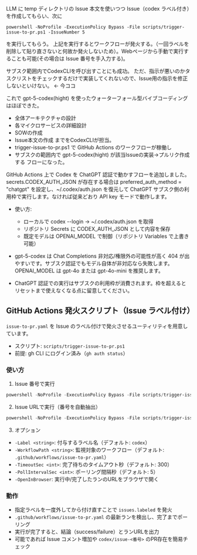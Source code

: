 LLM に temp ディレクトリの Issue 本文を使いつつ Issue（codex ラベル付き）を作成してもらい、次に
```
powershell -NoProfile -ExecutionPolicy Bypass -File scripts/trigger-issue-to-pr.ps1 -IssueNumber 5
```
を実行してもらう。
上記を実行するとワークフローが発火する。（一回ラベルを削除して貼り直さないと何故か発火しないため）。Webページから手動で実行することも可能(その場合は Issue 番号を手入力する)。

サブスク範囲内でCodexCLIを呼び出すことにも成功。
ただ、指示が悪いのかタスクリストをチェックするだけで実装してくれないので、Issue用の指示を修正しないといけない。 ← 今ココ

これで gpt-5-codex(hight) を使ったウォーターフォール型バイブコーディングはほぼできた。
- 全体アーキテクチャの設計
- 各マイクロサービスの詳細設計
- SOWの作成
- Issue本文の作成
までをCodexCLIが担当。
- trigger-issue-to-pr.ps1 で GitHub Actions のワークフローが稼働し
- サブスクの範囲内で gpt-5-codex(hight) が該当Issueの実装→プルリク作成する
フローになった。



GitHub Actions 上で Codex を ChatGPT 認証で動かすフローを追加しました。secrets.CODEX_AUTH_JSON が存在する場合は preferred_auth_method = "chatgpt" を設定し、~/.codex/auth.json を復元して ChatGPT サブスク側の利用枠で実行します。なければ従来どおり API key モードで動作します。
- 使い方:
  - ローカルで codex --login → ~/.codex/auth.json を取得
  - リポジトリ Secrets に CODEX_AUTH_JSON として内容を保存
  - 既定モデルは OPENAI_MODEL で制御（リポジトリ Variables で上書き可能）

- gpt-5-codex は Chat Completions 非対応/権限外の可能性が高く 404 が出やすいです。サブスク認証でもモデル自体が非対応なら失敗します。OPENAI_MODEL は gpt-4o または gpt-4o-mini を推奨します。
- ChatGPT 認証での実行はサブスクの利用枠が消費されます。枠を超えるとリセットまで使えなくなる点に留意してください。




## GitHub Actions 発火スクリプト（Issue ラベル付け）

`issue-to-pr.yaml` を Issue のラベル付けで発火させるユーティリティを用意しています。

- スクリプト: `scripts/trigger-issue-to-pr.ps1`
- 前提: gh CLI にログイン済み（`gh auth status`）

### 使い方

1) Issue 番号で実行

```powershell
powershell -NoProfile -ExecutionPolicy Bypass -File scripts/trigger-issue-to-pr.ps1 -IssueNumber 5
```

2) Issue URLで実行（番号を自動抽出）

```powershell
powershell -NoProfile -ExecutionPolicy Bypass -File scripts/trigger-issue-to-pr.ps1 -IssueUrl https://github.com/<owner>/<repo>/issues/123
```

3) オプション

- `-Label <string>`: 付与するラベル名（デフォルト: `codex`）
- `-WorkflowPath <string>`: 監視対象のワークフロー（デフォルト: `.github/workflows/issue-to-pr.yaml`）
- `-TimeoutSec <int>`: 完了待ちのタイムアウト秒（デフォルト: 300）
- `-PollIntervalSec <int>`: ポーリング間隔秒（デフォルト: 5）
- `-OpenInBrowser`: 実行中/完了したランのURLをブラウザで開く

### 動作

- 指定ラベルを一度外してから付け直すことで `issues.labeled` を発火
- `.github/workflows/issue-to-pr.yaml` の最新ランを検出し、完了までポーリング
- 実行が完了すると、結論（success/failure）とランURLを出力
- 可能であれば Issue コメント増加や `codex/issue-<番号>` のPR存在を簡易チェック